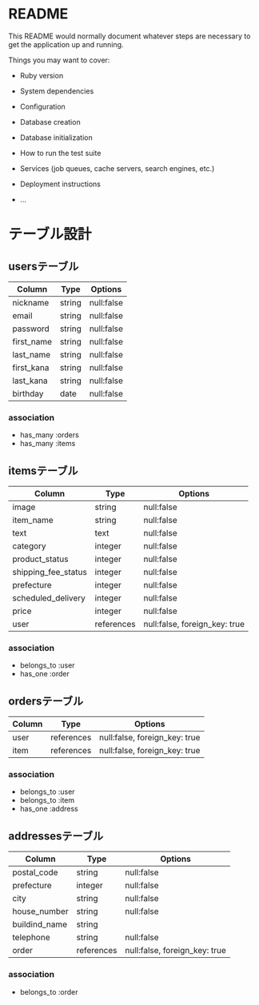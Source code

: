 # README

This README would normally document whatever steps are necessary to get the
application up and running.

Things you may want to cover:

* Ruby version

* System dependencies

* Configuration

* Database creation

* Database initialization

* How to run the test suite

* Services (job queues, cache servers, search engines, etc.)

* Deployment instructions

* ...




# テーブル設計
<!-- マークダウン記法で記述 -->

<!-- ユーザー管理機能のテーブル -->
## usersテーブル

| Column     | Type    | Options    |
| ---------- | ------- | ---------- |
| nickname   | string  | null:false |
| email      | string  | null:false |
| password   | string  | null:false |
| first_name | string  | null:false |
| last_name  | string  | null:false |
| first_kana | string  | null:false |
| last_kana  | string  | null:false |
| birthday   | date    | null:false |


### association

- has_many :orders
- has_many :items

<!-- 商品情報のテーブル -->
## itemsテーブル

| Column              | Type       | Options                       |
| ------------------- | ---------- | ----------------------------- |
| image               | string     | null:false                    |
| item_name           | string     | null:false                    |
| text                | text       | null:false                    |
| category            | integer    | null:false                    |
| product_status      | integer    | null:false                    |
| shipping_fee_status | integer    | null:false                    |
| prefecture          | integer    | null:false                    |
| scheduled_delivery  | integer    | null:false                    |
| price               | integer    | null:false                    |
| user                | references | null:false, foreign_key: true |

### association

- belongs_to :user
- has_one :order

<!-- 購入情報のテーブル -->
## ordersテーブル

| Column      | Type       | Options                       |
| ----------- | ---------- | ----------------------------  |
| user        | references | null:false, foreign_key: true |
| item        | references | null:false, foreign_key: true |

### association

- belongs_to :user
- belongs_to :item
- has_one :address

<!-- 配送先住所のテーブル -->
## addressesテーブル

| Column        | Type       | Options                       |
| ------------- | ---------- | ----------------------------  |
| postal_code   | string     | null:false                    |
| prefecture    | integer    | null:false                    |
| city          | string     | null:false                    |
| house_number  | string     | null:false                    |
| buildind_name | string     |                               |
| telephone     | string     | null:false                    |
| order         | references | null:false, foreign_key: true |

### association

- belongs_to :order
